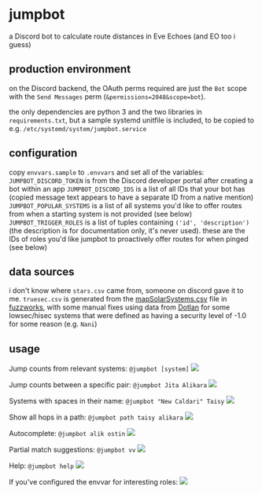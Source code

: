 
# jumpbot

a Discord bot to calculate route distances in Eve Echoes (and EO too i guess)

## production environment

on the Discord backend, the OAuth perms required are just the `Bot` scope with the `Send Messages` perm (`&permissions=2048&scope=bot`).

the only dependencies are python 3 and the two libraries in `requirements.txt`, but a sample systemd unitfile is included, to be copied to e.g. `/etc/systemd/system/jumpbot.service`

## configuration

copy `envvars.sample` to `.envvars` and set all of the variables:
`JUMPBOT_DISCORD_TOKEN` is from the Discord developer portal after creating a bot within an app
`JUMPBOT_DISCORD_IDS` is a list of all IDs that your bot has (copied message text appears to have a separate ID from a native mention)
`JUMPBOT_POPULAR_SYSTEMS` is a list of all systems you'd like to offer routes from when a starting system is not provided (see below)
`JUMPBOT_TRIGGER_ROLES` is a list of tuples containing `('id', 'description')` (the description is for documentation only, it's never used). these are the IDs of roles you'd like jumpbot to proactively offer routes for when pinged (see below)

## data sources
i don't know where `stars.csv` came from, someone on discord gave it to me. `truesec.csv` is generated from the [mapSolarSystems.csv](https://www.fuzzwork.co.uk/dump/latest/mapSolarSystems.csv.bz2) file in [fuzzworks](https://www.fuzzwork.co.uk/dump/latest/), with some manual fixes using data from [Dotlan](https://evemaps.dotlan.net/) for some lowsec/hisec systems that were defined as having a security level of -1.0 for some reason (e.g. `Nani`)

## usage
Jump counts from relevant systems: `@jumpbot [system]`
![](https://bearand.com/jumpbot/jumpbot-relevant.png)

Jump counts between a specific pair: `@jumpbot Jita Alikara`
![](https://bearand.com/jumpbot/jumpbot-e2e.png)

Systems with spaces in their name: `@jumpbot "New Caldari" Taisy`
![](https://bearand.com/jumpbot/jumpbot-spaces.png)

Show all hops in a path: `@jumpbot path taisy alikara`
![](https://bearand.com/jumpbot/jumpbot-path.png)

Autocomplete: `@jumpbot alik ostin`
![](https://bearand.com/jumpbot/jumpbot-autocomplete.png)

Partial match suggestions: `@jumpbot vv`
![](https://bearand.com/jumpbot/jumpbot-partialmatch.png)

Help: `@jumpbot help`
![](https://bearand.com/jumpbot/jumpbot-help.png)

If you've configured the envvar for interesting roles:
![](https://bearand.com/jumpbot/jumpbot-roleping.png)